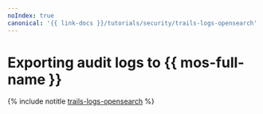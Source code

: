 ```yaml
---
noIndex: true
canonical: '{{ link-docs }}/tutorials/security/trails-logs-opensearch'
---
```


# Exporting audit logs to {{ mos-full-name }}

{% include notitle [trails-logs-opensearch](../../../_tutorials/security/trails-logs-opensearch.md) %}
